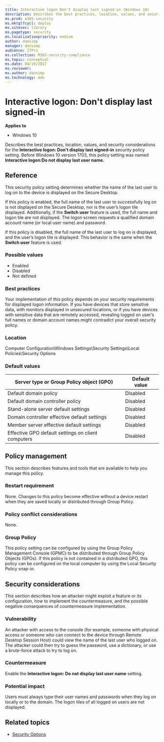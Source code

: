 ```yaml
---
title: Interactive logon Don't display last signed-in (Windows 10)
description: Describes the best practices, location, values, and security considerations for the Interactive logon Do not display last user name security policy setting.
ms.prod: m365-security
ms.mktglfcycl: deploy
ms.sitesec: library
ms.pagetype: security
ms.localizationpriority: medium
author: dansimp
manager: dansimp
audience: ITPro
ms.collection: M365-security-compliance
ms.topic: conceptual
ms.date: 04/19/2017
ms.reviewer: 
ms.author: dansimp
ms.technology: mde
---
```


# Interactive logon: Don't display last signed-in

**Applies to**
-   Windows 10

Describes the best practices, location, values, and security considerations for the **Interactive logon: Don't display last signed-in** security policy setting. Before Windows 10 version 1703, this policy setting was named **Interactive logon:Do not display last user name.**

## Reference

This security policy setting determines whether the name of the last user to log on to the device is displayed on the Secure Desktop.

If this policy is enabled, the full name of the last user to successfully log on is not displayed on the Secure Desktop, nor is the user’s logon tile displayed. Additionally, if the **Switch user** feature is used, the full name and logon tile are not displayed. The logon screen requests a qualified domain account name (or local user name) and password.

If this policy is disabled, the full name of the last user to log on is displayed, and the user’s logon tile is displayed. This behavior is the same when the **Switch user** feature is used.

### Possible values

-   Enabled
-   Disabled
-   Not defined

### Best practices

Your implementation of this policy depends on your security requirements for displayed logon information. If you have devices that store sensitive data, with monitors displayed in unsecured locations, or if you have devices with sensitive data that are remotely accessed, revealing logged on user’s full names or domain account names might contradict your overall security policy.

### Location

Computer Configuration\\Windows Settings\\Security Settings\\Local Policies\\Security Options

### Default values

| Server type or Group Policy object (GPO) | Default value|
| - | - |
| Default domain policy| Disabled|
| Default domain controller policy| Disabled|
| Stand-alone server default settings | Disabled|
| Domain controller effective default settings | Disabled|
| Member server effective default settings | Disabled|
| Effective GPO default settings on client computers | Disabled|
 
## Policy management

This section describes features and tools that are available to help you manage this policy.

### Restart requirement

None. Changes to this policy become effective without a device restart when they are saved locally or distributed through Group Policy.

### Policy conflict considerations

None.

### Group Policy

This policy setting can be configured by using the Group Policy Management Console (GPMC) to be distributed through Group Policy Objects (GPOs). If this policy is not contained in a distributed GPO, this policy can be configured on the local computer by using the Local Security Policy snap-in.

## Security considerations

This section describes how an attacker might exploit a feature or its configuration, how to implement the countermeasure, and the possible negative consequences of countermeasure implementation.

### Vulnerability

An attacker with access to the console (for example, someone with physical access or someone who can connect to the device through Remote Desktop Session Host) could view the name of the last user who logged on. The attacker could then try to guess the password, use a dictionary, or use a brute-force attack to try to log on.

### Countermeasure

Enable the **Interactive logon: Do not display last user name** setting.

### Potential impact

Users must always type their user names and passwords when they log on locally or to the domain. The logon tiles of all logged on users are not displayed.

## Related topics

- [Security Options](security-options.md)
